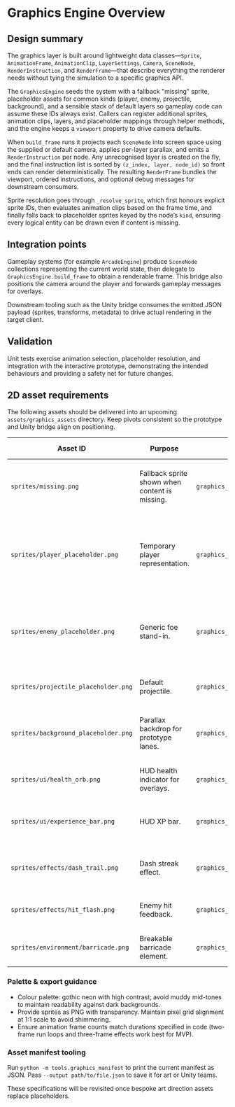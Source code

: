 # Graphics Engine Overview

## Design summary
The graphics layer is built around lightweight data classes—`Sprite`, `AnimationFrame`, `AnimationClip`, `LayerSettings`, `Camera`, `SceneNode`, `RenderInstruction`, and `RenderFrame`—that describe everything the renderer needs without tying the simulation to a specific graphics API.

The `GraphicsEngine` seeds the system with a fallback "missing" sprite, placeholder assets for common kinds (player, enemy, projectile, background), and a sensible stack of default layers so gameplay code can assume these IDs always exist. Callers can register additional sprites, animation clips, layers, and placeholder mappings through helper methods, and the engine keeps a `viewport` property to drive camera defaults.

When `build_frame` runs it projects each `SceneNode` into screen space using the supplied or default camera, applies per-layer parallax, and emits a `RenderInstruction` per node. Any unrecognised layer is created on the fly, and the final instruction list is sorted by `(z_index, layer, node_id)` so front ends can render deterministically. The resulting `RenderFrame` bundles the viewport, ordered instructions, and optional debug messages for downstream consumers.

Sprite resolution goes through `_resolve_sprite`, which first honours explicit sprite IDs, then evaluates animation clips based on the frame time, and finally falls back to placeholder sprites keyed by the node’s `kind`, ensuring every logical entity can be drawn even if content is missing.

## Integration points
Gameplay systems (for example `ArcadeEngine`) produce `SceneNode` collections representing the current world state, then delegate to `GraphicsEngine.build_frame` to obtain a renderable frame. This bridge also positions the camera around the player and forwards gameplay messages for overlays.

Downstream tooling such as the Unity bridge consumes the emitted JSON payload (sprites, transforms, metadata) to drive actual rendering in the target client.

## Validation
Unit tests exercise animation selection, placeholder resolution, and integration with the interactive prototype, demonstrating the intended behaviours and providing a safety net for future changes.

## 2D asset requirements
The following assets should be delivered into an upcoming `assets/graphics_assets` directory. Keep pivots consistent so the prototype and Unity bridge align on positioning.

| Asset ID | Purpose | Texture Path | Dimensions (px) | Shape & Notes | Pivot | Animation Guidance |
| --- | --- | --- | --- | --- | --- | --- |
| `sprites/missing.png` | Fallback sprite shown when content is missing. | `graphics_assets/sprites/missing.png` | 64 × 64 | High-contrast square with magenta/black check; obvious placeholder. | (0.5, 0.5) | Static frame. |
| `sprites/player_placeholder.png` | Temporary player representation. | `graphics_assets/sprites/player_placeholder.png` | 96 × 96 | 1:1 silhouette of hunter; readable weapon outline. | (0.5, 0.5) | Supply idle (static) pose; optional run cycle uses same silhouette. |
| `sprites/enemy_placeholder.png` | Generic foe stand-in. | `graphics_assets/sprites/enemy_placeholder.png` | 96 × 96 | 1:1 hulking silhouette with glow eyes; ensure unique silhouette from player. | (0.5, 0.5) | Single frame sufficient; optional two-frame bob for variety. |
| `sprites/projectile_placeholder.png` | Default projectile. | `graphics_assets/sprites/projectile_placeholder.png` | 32 × 32 | Diamond bolt with trail, oriented horizontally. | (0.5, 0.5) | Static frame. |
| `sprites/background_placeholder.png` | Parallax backdrop for prototype lanes. | `graphics_assets/sprites/background_placeholder.png` | 1280 × 720 | Wide parallax slice with horizon; layered silhouettes for depth. | (0.0, 0.0) | Static; consider modular tiles for scrolling. |
| `sprites/ui/health_orb.png` | HUD health indicator for overlays. | `graphics_assets/sprites/ui/health_orb.png` | 64 × 64 | Circular vial with gothic frame, alpha background. | (0.5, 0.5) | Static. |
| `sprites/ui/experience_bar.png` | HUD XP bar. | `graphics_assets/sprites/ui/experience_bar.png` | 512 × 64 | Horizontal bar with fill mask; left anchored. | (0.0, 0.5) | Static, but supply separate fill mask if possible. |
| `sprites/effects/dash_trail.png` | Dash streak effect. | `graphics_assets/sprites/effects/dash_trail.png` | 128 × 64 | Elongated swoosh aligned horizontally; tapered ends. | (0.2, 0.5) | 3-frame fade variant ideal. |
| `sprites/effects/hit_flash.png` | Enemy hit feedback. | `graphics_assets/sprites/effects/hit_flash.png` | 96 × 96 | Radial burst sized to overlay enemy placeholder. | (0.5, 0.5) | 2–3 frame burst. |
| `sprites/environment/barricade.png` | Breakable barricade element. | `graphics_assets/sprites/environment/barricade.png` | 192 × 128 | Rectangular obstacle with destruct states. | (0.5, 0.5) | Provide intact + broken variants. |

### Palette & export guidance
- Colour palette: gothic neon with high contrast; avoid muddy mid-tones to maintain readability against dark backgrounds.
- Provide sprites as PNG with transparency. Maintain pixel grid alignment at 1:1 scale to avoid shimmering.
- Ensure animation frame counts match durations specified in code (two-frame run loops and three-frame effects work best for MVP).

### Asset manifest tooling
Run `python -m tools.graphics_manifest` to print the current manifest as JSON. Pass `--output path/to/file.json` to save it for art or Unity teams.

These specifications will be revisited once bespoke art direction assets replace placeholders.
